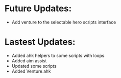 # Future Updates:
* Add venture to the selectable hero scripts interface<br>
# Lastest Updates:
* Added ahk helpers to some scripts with loops <br>
* Added aim assist <br>
* Updated some scripts <br>
* Added Venture.ahk <br>
